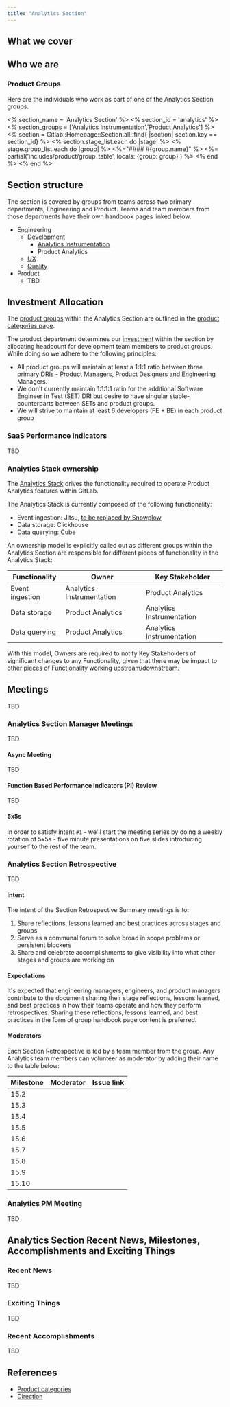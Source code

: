 ```yaml
---
title: "Analytics Section"
---
```


## What we cover

## Who we are

### Product Groups

Here are the individuals who work as part of one of the Analytics Section groups.

<% section_name = 'Analytics Section' %>
<% section_id = 'analytics' %>
<% section_groups = ['Analytics Instrumentation','Product Analytics'] %>
<% section = Gitlab::Homepage::Section.all!.find{ |section| section.key == section_id} %>
<% section.stage_list.each do |stage| %>
   <% stage.group_list.each do |group| %>
<%="#### #{group.name}" %>
<%= partial('includes/product/group_table', locals: {group: group} ) %>
   <% end %>
<% end %>

## Section structure
The section is covered by groups from teams across two primary departments, Engineering and Product. Teams and team members from those departments have their own handbook pages linked below.

* Engineering
   * [Development](/handbook/engineering/development/)
      * [Analytics Instrumentation](/handbook/engineering/development/analytics/analytics-instrumentation/)
      * Product Analytics
   * [UX](/handbook/product/ux/#team-structure)
   * [Quality](/handbook/engineering/quality/#quality-engineering-structure)
* Product
   * TBD

## Investment Allocation
The [product groups](/company/team/structure/#product-groups) within the Analytics Section are outlined in the [product categories page](/handbook/product/categories/#analytics-section).

The product department determines our [investment](https://internal.gitlab.com/handbook/product/investment/) within the section by allocating headcount for development team members to product groups. While doing so we adhere to the following principles:
* All product groups will maintain at least a 1:1:1 ratio between three primary DRIs - Product Managers, Product Designers and Engineering Managers.
* We don't currently maintain 1:1:1:1 ratio for the additional Software Engineer in Test (SET) DRI but desire to have singular stable-counterparts between SETs and product groups.
* We will strive to maintain at least 6 developers (FE + BE) in each product group

### SaaS Performance Indicators
TBD

### Analytics Stack ownership

The [Analytics Stack](https://gitlab.com/groups/gitlab-org/-/epics/8562) drives the functionality required to operate Product Analytics features within GitLab.

The Analytics Stack is currently composed of the following functionality:

- Event ingestion: Jitsu, [to be replaced by Snowplow](https://gitlab.com/groups/gitlab-org/-/epics/9865)
- Data storage: Clickhouse
- Data querying: Cube

An ownership model is explicitly called out as different groups within the Analytics Section are responsible for different pieces of functionality in the Analytics Stack:

| Functionality | Owner | Key Stakeholder |
|---|---|---|
| Event ingestion | Analytics Instrumentation | Product Analytics |
| Data storage | Product Analytics | Analytics Instrumentation |
| Data querying | Product Analytics | Analytics Instrumentation |

With this model, Owners are required to notify Key Stakeholders of significant changes to any Functionality, given that there may be impact to other pieces of Functionality working upstream/downstream.

## Meetings
TBD

### Analytics Section Manager Meetings
TBD

#### Async Meeting
TBD

#### Function Based Performance Indicators (PI) Review
TBD

#### 5x5s
In order to satisfy intent `#1` - we'll start the meeting series by doing a weekly rotation of 5x5s - five minute presentations on five slides introducing yourself to the rest of the team.

### Analytics Section Retrospective
TBD

#### Intent
The intent of the Section Retrospective Summary meetings is to:
1. Share reflections, lessons learned and best practices across stages and groups
1. Serve as a communal forum to solve broad in scope problems or persistent blockers
1. Share and celebrate accomplishments to give visibility into what other stages and groups are working on

#### Expectations
It's expected that engineering managers, engineers, and product managers contribute to the document sharing their stage reflections, lessons learned, and best practices in how their teams operate and how they perform retrospectives. Sharing these reflections, lessons learned, and best practices in the form of group handbook page content is preferred.

#### Moderators
Each Section Retrospective is led by a team member from the group. Any Analytics team members can volunteer as moderator by adding their name to the table below:

| Milestone | Moderator | Issue link |
| --------- | --------- | ---------- |
| 15.2  |  |  |
| 15.3  |  |  |
| 15.4  |  |  |
| 15.5  |  |  |
| 15.6  |  |  |
| 15.7  |  |  |
| 15.8  |  |  |
| 15.9  |  |  |
| 15.10  |  |  |



### Analytics PM Meeting
TBD


## Analytics Section Recent News, Milestones, Accomplishments and Exciting Things

### Recent News
TBD

### Exciting Things
TBD

### Recent Accomplishments
TBD

## References
* [Product categories](/handbook/product/categories/#analytics-section)
* [Direction](/direction/analytics/)



